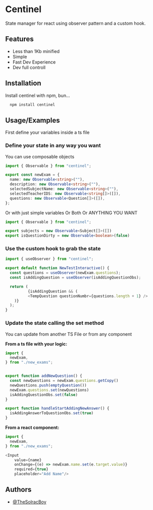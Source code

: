# Centinel
State manager for react using observer pattern and a custom hook.
## Features
* Less than 1Kb minified
* Simple
* Fast Dev Experience
* Dev full controll



## Installation

Install centinel with npm, bun...

```bash
  npm install centinel
```
    
## Usage/Examples
First define your variables inside a ts file
### Define your state in any way you want
You can use composable objects
```typescript
import { Observable } from "centinel";

export const newExam = {
  name: new Observable<string>(""),
  description: new Observable<string>(""),
  selectedSubjectName: new Observable<string>(""),
  selectedTeacherIDS: new Observable<string[]>([]),
  questions: new Observable<Question[]>([]),
};

```
Or with just simple variables Or Both Or ANYTHING YOU WANT
```typescript
import { Observable } from "centinel";

export subjects = new Observable<Subject[]>([])
export isQuestionDirty = new Observable<boolean>(false)
```

### Use the custom hook to grab the state

```typescript
import { useObserver } from "centinel";

export default function NewTestInteractive() {
  const questions = useObserver(newExam.questions);
  const isAddingQuestion = useObserver(isAddingQuestionObs);

  return (
          {isAddingQuestion && (
          <TempQuestion questionNumbr={questions.length + 1} />
    )}
  );
}
```
### Update the state calling the set method
You can update from another TS File or from any component

**From a ts file with your logic:**

```typescript
import {
  newExam,
} from "./new_exams";


export function addNewQuestion() {
  const newQuestions = newExam.questions.getCopy()
  newQuestions.push(emptyQuestion())
  newExam.questions.set(newQuestions)
  isAddingQuestionObs.set(false)
}

export function handleStartAddingNewAnswer() {
  isAddingAnswerToQuestionObs.set(true)
}
```

**From a react component:**
```typescript
import {
  newExam,
} from "./new_exams";

<Input
    value={name}
    onChange={(e) => newExam.name.set(e.target.value)}
    required={true}
    placeholder="Add Name"/>
```
## Authors

- [@TheSolracBoy](https://www.github.com/TheSolracBoy)

